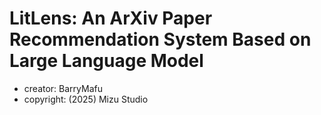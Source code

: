# LitLens: An ArXiv Paper Recommendation System Based on Large Language Model

- creator: BarryMafu
- copyright: (2025) Mizu Studio